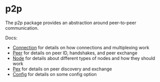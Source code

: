 # p2p

The p2p package provides an abstraction around peer-to-peer communication.

Docs:

- [Connection](https://docs.reapchain-core.com/master/spec/p2p/connection.html) for details on how connections and multiplexing work
- [Peer](https://docs.reapchain-core.com/master/spec/p2p/node.html) for details on peer ID, handshakes, and peer exchange
- [Node](https://docs.reapchain-core.com/master/spec/p2p/node.html) for details about different types of nodes and how they should work
- [Pex](https://docs.reapchain-core.com/master/spec/reactors/pex/pex.html) for details on peer discovery and exchange
- [Config](https://docs.reapchain-core.com/master/spec/p2p/config.html) for details on some config option
